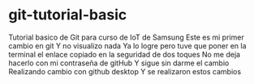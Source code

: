# git-tutorial-basic
Tutorial basico de Git para curso de IoT de Samsung
Este es mi primer cambio en git
Y no visualizo nada
Ya lo logre pero tuve que poner en la terminal el enlace copiado en la seguridad de dos toques
No me deja hacerlo con mi contraseña de gitHub
Y sigue sin darme el cambio
Realizando cambio con github desktop
Y se realizaron estos cambios

